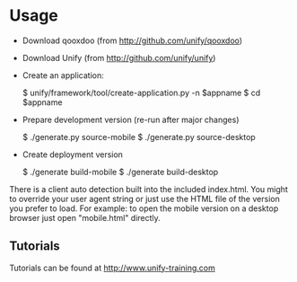 Usage
=====

* Download qooxdoo (from http://github.com/unify/qooxdoo)
* Download Unify (from http://github.com/unify/unify)

* Create an application:
  
    $ unify/framework/tool/create-application.py -n $appname
    $ cd $appname

* Prepare development version (re-run after major changes)

    $ ./generate.py source-mobile
    $ ./generate.py source-desktop
    
* Create deployment version

    $ ./generate build-mobile
    $ ./generate build-desktop
    
There is a client auto detection built into the included index.html. You might to override
your user agent string or just use the HTML file of the version you prefer to load. For
example: to open the mobile version on a desktop browser just open "mobile.html" directly.

Tutorials
---------

Tutorials can be found at http://www.unify-training.com
